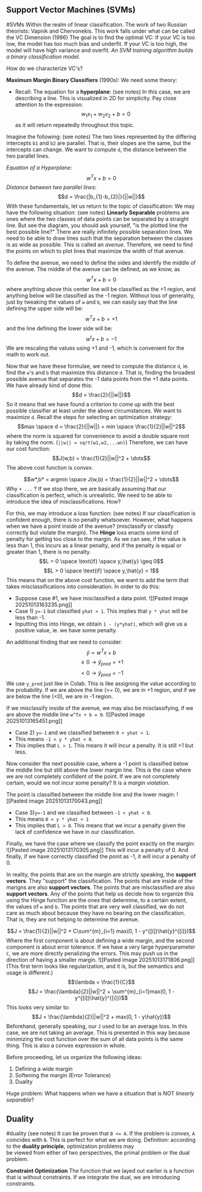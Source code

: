 ## Support Vector Machines (SVMs)
#SVMs
Within the realm of linear classification. 
	The work of two Russian theorists: Vapnik and Chervonekis. This work falls under what can be called the VC Dimension (1996)
The goal is to find the optimal VC:
	If your VC is too low, the model has too much bias and underfit. 
	If your VC is too high, the model will have high variance and overfit.
*An SVM training algorithm builds a binary classification model.*

How do we characterize VC's?

**Maximum Margin Binary Classifiers** (1990s):
We need some theory: 
- Recall: The equation for a **hyperplane**:
(see notes)
In this case, we are describing a line. This is visualized in 2D for simplicity. 
Pay close attention to the expression:
$$w_{1}x_{1} + w_{2}x_{2} + b = 0$$as it will return repeatedly throughout this topic. 

Imagine the following:
(see notes)
The two lines represented by the differing intercepts `b1` and `b2` are parallel. That is, their slopes are the same, but the intercepts can change. 
We want to compute `d`, the distance between the two parallel lines. 

*Equation of a Hyperplane*: $$w^Tx +b = 0$$
*Distance between two parallel lines*: $$d = \frac{|b_{1}-b_{2}|}{||w||}$$
With these fundamentals, let us return to the topic of classification:
We may have the following situation: 
(see notes)
**Linearly Separable** problems are ones where the two classes of data points can be separated by a straight line. 
But see the diagram, you should ask yourself, "is the plotted line the best possible line?"
There are really infinitely possible separation lines. 
We need to be able to draw lines such that the separation between the classes is as wide as possible. This is called an *avenue*. Therefore, we need to find the points on which to plot lines that maximize the width of that avenue. 

To define the avenue, we need to define the sides and identify the middle of the avenue. The middle of the avenue can be defined, as we know, as $$w^Tx + b = 0$$where anything above this center line will be classified as the +1 region, and anything below will be classified as the -1 region. 
Without loss of generality, just by tweaking the values of `w` and `b`, we can easily say that the line defining the upper side will be: $$w^Tx + b = +1$$and the line defining the lower side will be: $$w^tx + b = -1$$We are rescaling the values using +1 and -1, which is convenient for the math to work out. 

Now that we have these formulae, we need to compute the distance `d`, ie. find the `w`'s and `b` that maximize this distance `d`. That is, finding the broadest possible avenue that separates the -1 data points from the +1 data points. 
We have already kind of done this: $$d = \frac{2}{||w||}$$
So it means that we have found a criterion to come up with the best possible classifier at least under the above circumstances. We want to maximize `d`. 
Recall the steps for selecting an optimization strategy:
$$max \space d = \frac{2}{||w||} = min \space \frac{1}{2}||w||^2$$where the norm is squared for convenience to avoid a double square root by taking the norm. (`||w|| = sqrt(w1,w2,...wn)`)
Therefore, we can have our cost function: $$J(w,b) = \frac{1}{2}||w||^2 + \dots$$
The above cost function is *convex*. 

$$w*,b* = argmin \space J(w,b) = \frac{1}{2}||w||^2 + \dots$$
Why `+ ...` ?
If we stop there, we are basically assuming that our classification is perfect, which is unrealistic. We need to be able to introduce the idea of misclassifications. How?

For this, we may introduce a loss function: 
(see notes)
If our classification is confident enough, there is no penalty whatsoever. However, what happens when we have a point inside of the avenue? (misclassify or classify correctly but violate the margin).
The **Hinge** loss enacts some kind of penalty for getting too close to the margin. 
As we can see, if the value is less than 1, this incurs as a linear penalty, and if the penalty is equal or greater than 1, there is no penalty.
$$L = 0 \space \text{if} \space y,\hat{y} \geq 0$$$$L > 0 \space \text{if} \space y,\hat{y} < 1$$
This means that on the above cost function, we want to add the term that takes misclassifications into consideration. In order to do this: 
- Suppose case #1, we have misclassified a data point. ![[Pasted image 20251013163235.png]]
- Case 1) `y=-1` but classified `yhat > 1`. This implies that `y * yhat` will be less than -1. 
- Inputting this into Hinge, we obtain `1 - (y*yhat)`, which will give us a positive value, ie. we have some penalty.

An additional finding that we need to consider: $$\hat{y} = w^Tx + b$$$$\geq 0 \to \hat{y}_{pred} = +1$$$$< 0 \to \hat{y}_{pred} = -1$$We use `y_pred` just like in Colab. This is like assigning the value according to the probability. If we are above the line (>= 0), we are in +1 region, and if we are below the line (<0), we are in -1 region. 

If we misclassify inside of the avenue, we may also be misclassifying, if we are above the middle line `w^Tx + b = 0`. 
![[Pasted image 20251013165451.png]]
- Case 2) `y=-1` and we classified between `0 < yhat < 1`.
- This means `-1 < y * yhat < 0`. 
- This implies that `L > 1`. This means it will incur a penalty. It is still >1 but less. 

Now consider the next possible case, where a -1 point is classified below the middle line but still above the lower margin line. This is the case where we are not completely confident of the point. If we are not completely certain, would we not incur some penalty? It is a *margin violation*. 

The point is classified between the middle line and the lower magin:
![[Pasted image 20251013170043.png]]
- Case 3)`y=-1` and we classified between `-1 < yhat < 0`.
- This means `0 < y * yhat < 1`
- This implies that `L > 0`. This means that we incur a penalty given the lack of confidence we have in our classification. 

Finally, we have the case where we classify the point exactly on the margin:
![[Pasted image 20251013170305.png]]
This will incur a penalty of 0. 
And finally, if we have correctly classified the point as -1, it will incur a penalty of 0. 

In reality, the points that are on the margin are strictly speaking, the **support vectors**. They "support" the classification. The points that are inside of the marigns are also **support vectors**. The points that are misclassified are also **support vectors**. Any of the points that help us decide how to organize this using the Hinge function are the ones that determine, to a certain extent, the values of `w` and `b`. The points that are very well classified, we do not care as much about because they have no bearing on the classification. That is, they are not helping to determine the avenue. 

$$J = \frac{1}{2}||w||^2 + C\sum^{m}_{i=1} max(0, 1 - y^{[i]}\hat{y}^{[i]})$$
Where the first component is about defining a wide margin, and the second component is about error tolerance. If we have a very large hyperparameter `C`, we are more directly penalizing the errors. This may push us in the direction of having a smaller margin. 
![[Pasted image 20251013171806.png]]
(This first term looks like regularization, and it is, but the semantics and usage is different.)
$$\lambda = \frac{1}{C}$$$$J = \frac{\lambda}{2}||w||^2 + \sum^{m}_{i=1}max(0, 1 - y^{[i]}\hat{y}^{[i]})$$
This looks very similar to: $$J = \frac{\lambda}{2}||w||^2 + max(0, 1 - y\hat{y})$$
Beforehand, generally speaking, our `J` used to be an average loss. In this case, we are not taking an average. This is presented in this way because minimizing the cost function over the sum of all data points is the same thing. This is also a convex expression in whole. 

Before proceeding, let us organize the following ideas:
1) Defining a wide margin 
2) Softening the margin (Error Tolerance)
3) Duality 

Huge problem: What happens when we have a situation that is NOT *linearly separable*?

## Duality 
#duality
(see notes)
It can be proven that `B <= A`. 
If the problem is *convex*, `A` coincides with `B`. This is perfect for what we are doing. 
Definition: according to the **duality principle**, optimization problems may  
be viewed from either of two perspectives, the primal problem or the dual  
problem.

**Constraint Optimization**
The function that we layed out earlier is a function that is without constraints. If we integrate the dual, we are introducing constraints. 